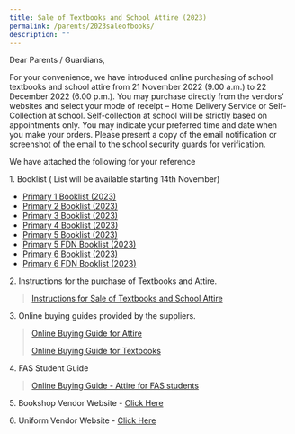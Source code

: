 ```yaml
---
title: Sale of Textbooks and School Attire (2023)
permalink: /parents/2023saleofbooks/
description: ""
---
```



Dear Parents / Guardians, 

For your convenience, we have introduced online purchasing of school textbooks and school attire from 21 November 2022 (9.00 a.m.) to 22 December 2022 (6.00 p.m.). You may purchase directly from the vendors’ websites and select your mode of receipt – Home Delivery Service or Self-Collection at school. Self-collection at school will be strictly based on appointments only. You may indicate your preferred time and date when you make your orders. Please present a copy of the email notification or screenshot of the email to the school security guards for verification.  

We have attached the following for your reference

  
1\. Booklist ( List will be available starting 14th November)
* [Primary 1 Booklist (2023)](/files/Parents/Booklist%202023/XN%20Booklist%202023-%20P1.pdf)
* [Primary 2 Booklist (2023)](/files/Parents/Booklist%202023/XN%20Booklist%202023-%20P2.pdf)
* [Primary 3 Booklist (2023)](/files/Parents/Booklist%202023/XN%20Booklist%202023-%20P3.pdf)
* [Primary 4 Booklist (2023)](/files/Parents/Booklist%202023/XN%20Booklist%202023-%20P4.pdf)
* [Primary 5 Booklist (2023)](/files/Parents/Booklist%202023/XN%20Booklist%202023-%20P5.pdf)
* [Primary 5 FDN Booklist (2023)](/files/Parents/Booklist%202023/XN%20Booklist%202023-%20P5%20FDN.pdf)
* [Primary 6 Booklist (2023)](/files/Parents/Booklist%202023/XN%20Booklist%202023-%20P6.pdf)
* [Primary 6 FDN Booklist (2023)](/files/Parents/Booklist%202023/XN%20Booklist%202023-%20P6%20FDN.pdf)

2\. Instructions for the purchase of Textbooks and Attire.  

>[Instructions for Sale of Textbooks and School Attire](/files/Parents/P1%20Orientation/Instructions%20for%20Sale%20of%20Textbooks%20and%20School%20Attire.pdf)
  
3\. Online buying guides provided by the suppliers.  

>[Online Buying Guide for Attire](/files/Parents/P1%20Orientation/Online%20Buying%20Guide%20for%20Attire.pdf)
>
>[Online Buying Guide for Textbooks](/files/Parents/P1%20Orientation/Online%20Buying%20Guide%20for%20Textbooks%20.pdf)




4\. FAS Student Guide  

>[Online Buying Guide - Attire for FAS students](/files/Parents/P1%20Orientation/Online%20Buying%20Guide%20-%20Attire%20for%20FAS%20students.pdf)

  

5\. Bookshop Vendor Website - [Click Here](https://www.ihuntforbooks.com/)  

  

6\. Uniform Vendor Website - [Click Here](https://asencio.com.sg/)